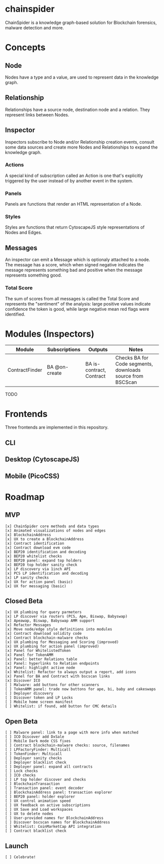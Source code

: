 # chainspider

ChainSpider is a knowledge graph-based solution for Blockchain forensics, malware detection and more.

# Concepts

## Node

Nodes have a type and a value, are used to represent data in the knowledge graph.

## Relationship

Relationships have a source node, destination node and a relation.  They represent links between Nodes.

## Inspector

Inspectors subscribe to Node and/or Relationship creation events, consult some data sources and create more Nodes and Relationships to expand the knowledge graph.

### Actions

A special kind of subscription called an Action is one that's explicitly triggered by the user instead of by another event in the system.

### Panels

Panels are functions that render an HTML representation of a Node.

### Styles

Styles are functions that return CytoscapeJS style representations of Nodes and Edges.

## Messages

An inspector can emit a Message which is optionaly attached to a node.  The message has a score, which when signed negative indicates the message represents something bad and positive when the message represents something good.

### Total Score

The sum of scores from all messages is called the Total Score and represents the "sentiment" of the analysis: large positive values indicate confidence the token is good, while large negative mean red flags were identified.

# Modules (Inspectors)

| Module | Subscriptions | Outputs | Notes |
|--------|---------------|---------|-------|
|ContractFinder|BA @on-create|BA is-contract, Contract|Checks BA for Code segments, downloads source from BSCScan|

TODO


# Frontends

Three frontends are implemented in this repository.

## CLI

## Desktop (CytoscapeJS)

## Mobile (PicoCSS)

# Roadmap

## MVP

```
[x] ChainSpider core methods and data types
[x] Animated visualizations of nodes and edges
[x] BlockchainAddress
[x] UX to create a BlockchainAddress
[x] Contract identification 
[x] Contract download evm code 
[x] BEP20 identification and decoding
[x] BEP20 whitelist checks 
[x] BEP20 panel: expand top holders
[x] BEP20 top holder sanity check
[x] LP discovery via 1inch API
[x] PCS LP identification and decoding
[x] LP sanity checks
[x] UX for action panel (basic)
[x] UX for messaging (basic)
```

## Closed Beta


```
[x] UX plumbing for query parmeters
[x] LP discover via routers (PCS, Ape, Biswap, Babyswap)
[x] Apeawap, Biswap, Babyswap AMM support
[x] Refactor Messages
[x] Move node/edge style definitions into modules
[x] Contract download solidity code
[x] Contract blockchain-malware checks
[x] UX plumbing for Messaging and Scoring (improved)
[x] UX plumbing for action panel (improved)
[x] Panel for WhitelistedToken
[x] Panel for TokenAMM
[x] Panel: better Relations table
[x] Panel: hyperlinks to Relation endpoints
[x] Panel: highlight active node
[x] Whitelist: Refactor to always output a report, add icons
[x] Panel for BA and Contract with bscscan links
[x] Discover ICO 
[ ] Malware: add buttons for other scanners
[ ] TokenAMM panel: trade now buttons for ape, bi, baby and cakeswaps
[ ] Deployer discovery
[ ] Discover token and LP Locks
[ ] Mobile home screen manifest
[ ] Whitelist: if found, add button for CMC details
```

## Open Beta

```
[ ] Malware panel: link to a page with more info when matched
[ ] ICO Discover add DxSale
[ ] Mobile Dark mode CSS fixes
[ ] Contract blockchain-malware checks: source, filenames
[ ] LPFactoryFinder: Multicall
[ ] TokenFinder: Multicall
[ ] Deployer sanity checks
[ ] Deployer blacklist check 
[ ] Deployer panel: expand all contracts
[ ] Lock checks
[ ] ICO checks
[ ] LP top holder discover and checks
[ ] BlockchainTransaction
[ ] Transaction panel: event decoder 
[ ] BlockchainAddress panel: transaction explorer
[ ] BEP20 panel: holder explorer
[ ] UX control animation speed
[ ] UX feedback on active subscriptions
[ ] UX Save and Load workspaces
[ ] UX to delete nodes
[ ] User-provided names for BlockchainAddress
[ ] Discover bscscan names for BlockchainAddress
[ ] Whitelist: CoinMarketCap API integration
[ ] Contract blacklist check
```

## Launch

```
[ ] Celebrate!  
```
